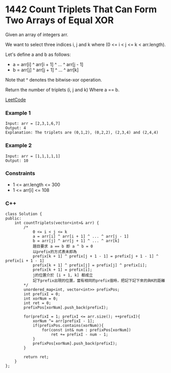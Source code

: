 # 1442 Count Triplets That Can Form Two Arrays of Equal XOR

Given an array of integers arr.

We want to select three indices i, j and k where (0 <= i < j <= k < arr.length).

Let's define a and b as follows:

* a = arr[i] ^ arr[i + 1] ^ ... ^ arr[j - 1]
* b = arr[j] ^ arr[j + 1] ^ ... ^ arr[k]

Note that ^ denotes the bitwise-xor operation.

Return the number of triplets (i, j and k) Where a == b.

[LeetCode](https://leetcode.cn/problems/minimum-time-to-collect-all-apples-in-a-tree/description/)

### Example 1

```
Input: arr = [2,3,1,6,7]
Output: 4
Explanation: The triplets are (0,1,2), (0,2,2), (2,3,4) and (2,4,4)
```

### Example 2

```
Input: arr = [1,1,1,1,1]
Output: 10
```

### Constraints

* 1 <= arr.length <= 300
* 1 <= arr[i] <= 108


### C++ 

```
class Solution {
public:
    int countTriplets(vector<int>& arr) {
        /*
            0 <= i < j <= k
            a = arr[i] ^ arr[i + 1] ^ ... ^ arr[j - 1]
            b = arr[j] ^ arr[j + 1] ^ ... ^ arr[k]
            題目要求 a == b 即 a ^ b = 0
            以prefix的方式表未即為
            prefix[k + 1] ^ prefix[j + 1 - 1] = prefix[j + 1 - 1] ^ prefix[i + 1 - 1] 
            prefix[k + 1] ^ prefix[j] = prefix[j] ^ prefix[i];
            prefix[k + 1] = prefix[i];
            j的位置介於 [i + 1, k] 都成立
            記下prefix出現的位置，當有相同的prefix值時，把記下記下來的與K的距離
        */
        unordered_map<int, vector<int>> prefixPos;
        int prefixI = 0;
        int xorNum = 0;
        int ret = 0;
        prefixPos[xorNum].push_back(prefixI);

        for(prefixI = 1; prefixI <= arr.size(); ++prefixI){
            xorNum ^= arr[prefixI - 1];
            if(prefixPos.contains(xorNum)){
                for(const int& num : prefixPos[xorNum])
                    ret += prefixI - num - 1;
            }
            prefixPos[xorNum].push_back(prefixI);
        }
   
        return ret;        
    }
};
```